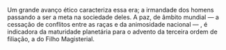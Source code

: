 ﻿Um grande avanço ético caracteriza essa era; a irmandade dos homens passando a ser a meta na sociedade deles. A paz, de âmbito mundial — a cessação de conflitos entre as raças e da animosidade nacional — , é indicadora da maturidade planetária para o advento da terceira ordem de filiação, a do Filho Magisterial.